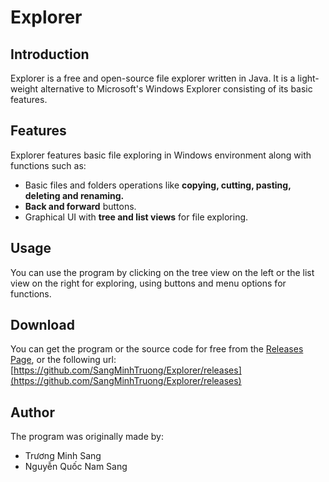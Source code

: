 # Explorer
## Introduction
Explorer is a free and open-source file explorer written in Java. It is a light-weight alternative to Microsoft's Windows Explorer consisting of its basic features.
## Features
Explorer features basic file exploring in Windows environment along with functions such as:

* Basic files and folders operations like **copying, cutting, pasting, deleting and renaming.**
* **Back and forward** buttons.
* Graphical UI with **tree and list views** for file exploring.

## Usage
You can use the program by clicking on the tree view on the left or the list view on the right for exploring, using buttons and menu options for functions.
## Download
You can get the program or the source code for free from the [Releases Page](https://github.com/SangMinhTruong/Explorer/releases), or the following url:
[https://github.com/SangMinhTruong/Explorer/releases](https://github.com/SangMinhTruong/Explorer/releases)
## Author
The program was originally made by:
* Trương Minh Sang
* Nguyễn Quốc Nam Sang
